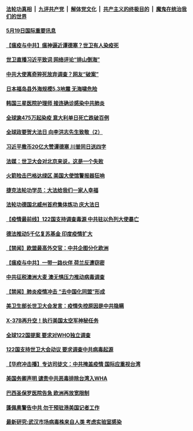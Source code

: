 ####  [法轮功真相](../../../../basic/blob/master/README.md?t=05191901) &nbsp;|&nbsp; [九评共产党](../../../../9ping.md/blob/master/README.md?t=05191901) &nbsp;|&nbsp; [解体党文化](../../../../jtdwh.md/blob/master/README.md?t=05191901)  &nbsp;|&nbsp; [共产主义的终极目的](../../../../gczydzjmd.md/blob/master/README.md?t=05191901) &nbsp;|&nbsp; [魔鬼在统治我们的世界](../../../../mgztzwmdsj.md/blob/master/README.md?t=05191901) 

#### [5月19日国际重要讯息](../pages/prog202/a102850641.md?t=05191901) 

#### [【瘟疫与中共】瘟神逼近谭德塞？世卫有人染疫死](../pages/prog202/a102850621.md?t=05191901) 

#### [世卫直播习近平致词 网络评论“排山倒海”](../pages/prog202/a102850577.md?t=05191901) 

#### [中共大使离奇猝死放弃调查？网友“破案”](../pages/prog202/a102850576.md?t=05191901) 

#### [日本福岛县外海规模5.3地震 无海啸危险](../pages/prog202/a102850564.md?t=05191901) 

#### [韩国三星医院护理师 接连确诊感染中共肺炎](../pages/prog202/a102850524.md?t=05191901) 

#### [全球逾475万起染疫 意大利单日死亡跌破百例](../pages/prog202/a102850399.md?t=05191901) 

#### [全球政要贺大法日 向李洪志先生致敬（2）](../pages/prog202/a102850436.md?t=05191901) 

#### [习近平撒币20亿大赞谭德塞 川普同日送四字](../pages/prog202/a102850393.md?t=05191901) 

#### [法媒：世卫大会对北京来说，这是一个失败](../pages/prog202/a102850372.md?t=05191901) 

#### [火箭险击巴格达绿区 美国大使馆警报器狂响](../pages/prog202/a102850351.md?t=05191901) 

#### [捷克法轮功学员：大法给我们一家人幸福](../pages/prog202/a102850330.md?t=05191901) 

#### [法轮功德国北威州首府集体炼功 庆大法日](../pages/prog202/a102850313.md?t=05191901) 

#### [【疫情最前线】122国支持调查毒源 中共驻以色列大使暴亡](../pages/prog202/a102850281.md?t=05191901) 

#### [德法推动5千亿复苏基金 印度疫情扩大](../pages/prog202/a102850159.md?t=05191901) 


#### [【禁闻】欧盟最高外交官：中共企图分化欧洲](../pages/prog202/a102850161.md?t=05191901) 

#### [【瘟疫与中共】一带一路伙伴 荷兰反遭窃密](../pages/prog202/a102849939.md?t=05191901) 

#### [中共征税澳洲大麦 澳无惧压力推动病毒调查](../pages/prog202/a102850097.md?t=05191901) 

#### [【禁闻】肺炎疫情冲击 “去中国化同盟”形成](../pages/prog202/a102850149.md?t=05191901) 

#### [美卫生部长世卫大会发言：疫情失控原因是中共隐瞒](../pages/prog202/a102850123.md?t=05191901) 

#### [X-37B再升空！执行美国太空军神秘任务](../pages/prog202/a102850124.md?t=05191901) 

#### [全球122国提案 要求对WHO独立调查](../pages/prog202/a102850091.md?t=05191901) 

#### [122国支持世卫大会动议 要求调查中共病毒起源](../pages/prog202/a102850053.md?t=05191901) 


#### [【华府冲击播】专访司徒文：中共掩盖疫情 国际应重视台湾](../pages/prog202/a102849984.md?t=05191901) 

#### [美国务卿声明 谴责中共恶毒排除台湾入WHA](../pages/prog202/a102850010.md?t=05191901) 

#### [巴西圣保罗医院告急 欧洲再放宽限制](../pages/prog202/a102850000.md?t=05191901) 

#### [蓬佩奥警告中共 勿干预驻港美国记者工作](../pages/prog202/a102849980.md?t=05191901) 

#### [最新研究:武汉市场病毒株来自人类 考虑实验室感染](../pages/prog202/a102849975.md?t=05191901) 

